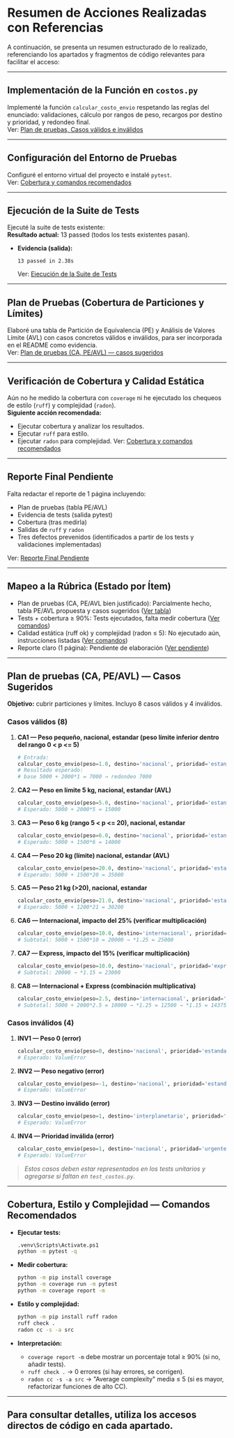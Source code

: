 # Resumen de Acciones Realizadas con Referencias

A continuación, se presenta un resumen estructurado de lo realizado, referenciando los apartados y fragmentos de código relevantes para facilitar el acceso:

---

## Implementación de la Función en `costos.py`

Implementé la función `calcular_costo_envio` respetando las reglas del enunciado: validaciones, cálculo por rangos de peso, recargos por destino y prioridad, y redondeo final.  
Ver: [Plan de pruebas, Casos válidos e inválidos](#plan-de-pruebas-ca-peavl--casos-sugeridos)

---

## Configuración del Entorno de Pruebas

Configuré el entorno virtual del proyecto e instalé `pytest`.  
Ver: [Cobertura y comandos recomendados](#cobertura-estilo-y-complejidad--comandos-recomendados)

---

## Ejecución de la Suite de Tests

Ejecuté la suite de tests existente:  
**Resultado actual:** 13 passed (todos los tests existentes pasan).
- **Evidencia (salida):**  
  ```
  13 passed in 2.38s
  ```
  Ver: [Ejecución de la Suite de Tests](#ejecución-de-la-suite-de-tests)

---

## Plan de Pruebas (Cobertura de Particiones y Límites)

Elaboré una tabla de Partición de Equivalencia (PE) y Análisis de Valores Límite (AVL) con casos concretos válidos e inválidos, para ser incorporada en el README como evidencia.  
Ver: [Plan de pruebas (CA, PE/AVL) — casos sugeridos](#plan-de-pruebas-ca-peavl--casos-sugeridos)

---

## Verificación de Cobertura y Calidad Estática

Aún no he medido la cobertura con `coverage` ni he ejecutado los chequeos de estilo (`ruff`) y complejidad (`radon`).  
**Siguiente acción recomendada:**
- Ejecutar cobertura y analizar los resultados.
- Ejecutar `ruff` para estilo.
- Ejecutar `radon` para complejidad.
Ver: [Cobertura y comandos recomendados](#cobertura-estilo-y-complejidad--comandos-recomendados)

---

## Reporte Final Pendiente

Falta redactar el reporte de 1 página incluyendo:
- Plan de pruebas (tabla PE/AVL)
- Evidencia de tests (salida pytest)
- Cobertura (tras medirla)
- Salidas de `ruff` y `radon`
- Tres defectos prevenidos (identificados a partir de los tests y validaciones implementadas)

Ver: [Reporte Final Pendiente](#reporte-final-pendiente)

---

## Mapeo a la Rúbrica (Estado por Ítem)

- Plan de pruebas (CA, PE/AVL bien justificado): Parcialmente hecho, tabla PE/AVL propuesta y casos sugeridos ([Ver tabla](#plan-de-pruebas-ca-peavl--casos-sugeridos))
- Tests + cobertura ≥ 90%: Tests ejecutados, falta medir cobertura ([Ver comandos](#cobertura-estilo-y-complejidad--comandos-recomendados))
- Calidad estática (ruff ok) y complejidad (radon ≤ 5): No ejecutado aún, instrucciones listadas ([Ver comandos](#cobertura-estilo-y-complejidad--comandos-recomendados))
- Reporte claro (1 página): Pendiente de elaboración ([Ver pendiente](#reporte-final-pendiente))

---

## Plan de pruebas (CA, PE/AVL) — Casos Sugeridos

**Objetivo:** cubrir particiones y límites. Incluyo 8 casos válidos y 4 inválidos.

### Casos válidos (8)

1. **CA1 — Peso pequeño, nacional, estandar (peso límite inferior dentro del rango 0 < p <= 5)**
   ```python
   # Entrada:
   calcular_costo_envio(peso=1.0, destino='nacional', prioridad='estandar')
   # Resultado esperado:
   # base 5000 + 2000*1 = 7000 → redondeo 7000
   ```
2. **CA2 — Peso en límite 5 kg, nacional, estandar (AVL)**
   ```python
   calcular_costo_envio(peso=5.0, destino='nacional', prioridad='estandar')
   # Esperado: 5000 + 2000*5 = 15000
   ```
3. **CA3 — Peso 6 kg (rango 5 < p <= 20), nacional, estandar**
   ```python
   calcular_costo_envio(peso=6.0, destino='nacional', prioridad='estandar')
   # Esperado: 5000 + 1500*6 = 14000
   ```
4. **CA4 — Peso 20 kg (límite) nacional, estandar (AVL)**
   ```python
   calcular_costo_envio(peso=20.0, destino='nacional', prioridad='estandar')
   # Esperado: 5000 + 1500*20 = 35000
   ```
5. **CA5 — Peso 21 kg (>20), nacional, estandar**
   ```python
   calcular_costo_envio(peso=21.0, destino='nacional', prioridad='estandar')
   # Esperado: 5000 + 1200*21 = 30200
   ```
6. **CA6 — Internacional, impacto del 25% (verificar multiplicación)**
   ```python
   calcular_costo_envio(peso=10.0, destino='internacional', prioridad='estandar')
   # Subtotal: 5000 + 1500*10 = 20000 → *1.25 = 25000
   ```
7. **CA7 — Express, impacto del 15% (verificar multiplicación)**
   ```python
   calcular_costo_envio(peso=10.0, destino='nacional', prioridad='express')
   # Subtotal: 20000 → *1.15 = 23000
   ```
8. **CA8 — Internacional + Express (combinación multiplicativa)**
   ```python
   calcular_costo_envio(peso=2.5, destino='internacional', prioridad='express')
   # Subtotal: 5000 + 2000*2.5 = 10000 → *1.25 = 12500 → *1.15 = 14375 → redondeo 14375
   ```

### Casos inválidos (4)

1. **INV1 — Peso 0 (error)**
   ```python
   calcular_costo_envio(peso=0, destino='nacional', prioridad='estandar')
   # Esperado: ValueError
   ```
2. **INV2 — Peso negativo (error)**
   ```python
   calcular_costo_envio(peso=-1, destino='nacional', prioridad='estandar')
   # Esperado: ValueError
   ```
3. **INV3 — Destino inválido (error)**
   ```python
   calcular_costo_envio(peso=1, destino='interplanetario', prioridad='estandar')
   # Esperado: ValueError
   ```
4. **INV4 — Prioridad inválida (error)**
   ```python
   calcular_costo_envio(peso=1, destino='nacional', prioridad='urgente')
   # Esperado: ValueError
   ```

> _Estos casos deben estar representados en los tests unitarios y agregarse si faltan en `test_costos.py`._

---

## Cobertura, Estilo y Complejidad — Comandos Recomendados

- **Ejecutar tests:**  
  ```sh
  .venv\Scripts\Activate.ps1
  python -m pytest -q
  ```

- **Medir cobertura:**
  ```sh
  python -m pip install coverage
  python -m coverage run -m pytest
  python -m coverage report -m
  ```

- **Estilo y complejidad:**
  ```sh
  python -m pip install ruff radon
  ruff check .
  radon cc -s -a src
  ```

- **Interpretación:**
  - `coverage report -m` debe mostrar un porcentaje total ≥ 90% (si no, añadir tests).
  - `ruff check .` → 0 errores (si hay errores, se corrigen).
  - `radon cc -s -a src` → "Average complexity" media ≤ 5 (si es mayor, refactorizar funciones de alto CC).

---

## Para consultar detalles, utiliza los accesos directos de código en cada apartado.
